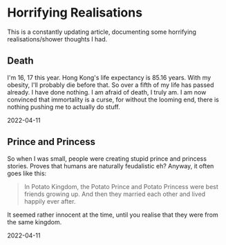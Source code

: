 # Horrifying Realisations
This is a constantly updating article, documenting some horrifying realisations/shower thoughts I had.

## Death
I'm 16, 17 this year. Hong Kong's life expectancy is 85.16 years. With my obesity, I'll probably die before that. So over a fifth of my life has passed already. I have done nothing. I am afraid of death, I truly am. I am now convinced that immortality is a curse, for without the looming end, there is nothing pushing me to actually do stuff.

2022-04-11

## Prince and Princess
So when I was small, people were creating stupid prince and princess stories. Proves that humans are naturally feudalistic eh? Anyway, it often goes like this:
> In Potato Kingdom, the Potato Prince and Potato Princess were best friends growing up. And then they married each other and lived happily ever after.

It seemed rather innocent at the time, until you realise that they were from the same kingdom.

2022-04-11